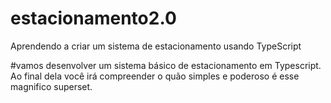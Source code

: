 # estacionamento2.0
Aprendendo a criar um sistema de estacionamento usando TypeScript

#vamos desenvolver um sistema básico de estacionamento em Typescript. Ao final dela você irá compreender o quão simples e poderoso é esse magnifico superset. 
